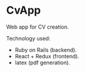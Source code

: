 CvApp
=============
Web app for CV creation.

Technology used: 
* Ruby on Rails (backend).
* React + Redux (frontend).
* latex (pdf generation).
